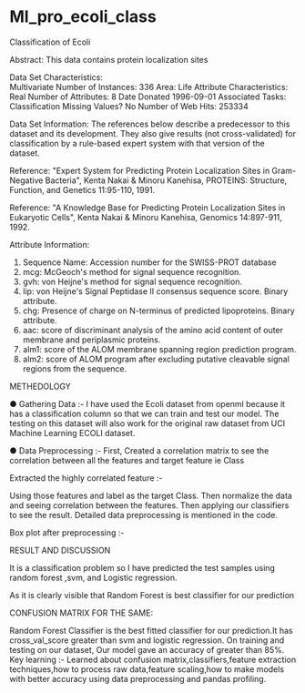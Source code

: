 # Ml_pro_ecoli_class
Classification of Ecoli

Abstract: This data contains protein localization sites




Data Set Characteristics:  
Multivariate
Number of Instances:
336
Area:
Life
Attribute Characteristics:
Real
Number of Attributes:
8
Date Donated
1996-09-01
Associated Tasks:
Classification
Missing Values?
No
Number of Web Hits:
253334




Data Set Information:
The references below describe a predecessor to this dataset and its development. They also give results (not cross-validated) for classification by a rule-based expert system with that version of the dataset.

Reference: "Expert System for Predicting Protein Localization Sites in Gram-Negative Bacteria", Kenta Nakai & Minoru Kanehisa, PROTEINS: Structure, Function, and Genetics 11:95-110, 1991.

Reference: "A Knowledge Base for Predicting Protein Localization Sites in Eukaryotic Cells", Kenta Nakai & Minoru Kanehisa, Genomics 14:897-911, 1992.







Attribute Information:
1. Sequence Name: Accession number for the SWISS-PROT database
2. mcg: McGeoch's method for signal sequence recognition.
3. gvh: von Heijne's method for signal sequence recognition.
4. lip: von Heijne's Signal Peptidase II consensus sequence score. Binary attribute.
5. chg: Presence of charge on N-terminus of predicted lipoproteins. Binary attribute.
6. aac: score of discriminant analysis of the amino acid content of outer membrane and periplasmic proteins.
7. alm1: score of the ALOM membrane spanning region prediction program.
8. alm2: score of ALOM program after excluding putative cleavable signal regions from the sequence.













METHEDOLOGY

● Gathering Data :- I have used the Ecoli dataset from openml because it has a classification column so that we can train and test our model. The testing on this dataset will also work for the original raw dataset from UCI Machine Learning ECOLI dataset. 


● Data Preprocessing :- First, Created a correlation matrix to see the correlation between all the features and target feature ie Class 



Extracted the highly correlated feature :-

Using those features and label as the target Class. Then normalize the data and seeing correlation between the features. Then applying our classifiers to see the result. Detailed data preprocessing is mentioned in the code.

Box plot after preprocessing :- 

RESULT AND DISCUSSION 

It is a classification problem so I have predicted the test samples using random forest ,svm, and Logistic regression. 


As it is clearly visible that Random Forest is best classifier for our prediction




CONFUSION MATRIX FOR THE SAME:


Random Forest Classifier is the best fitted classifier for our prediction.It has cross_val_score greater than svm and logistic regression.
On training and testing on our dataset, Our model gave an accuracy of greater than 85%.
Key learning :-
Learned about confusion matrix,classifiers,feature extraction techniques,how to process raw data,feature scaling,how to make models with better accuracy using data preprocessing and pandas profiling.
